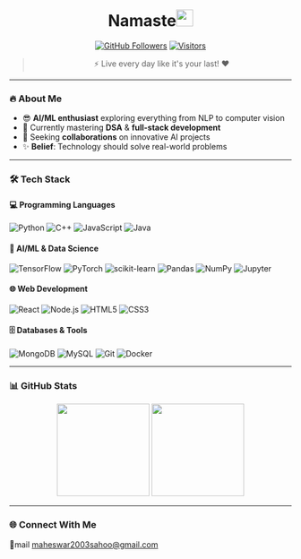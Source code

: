 <div align="center">
  
  <!-- Animated Welcome -->
  <h1>Namaste<img src="https://raw.githubusercontent.com/MartinHeinz/MartinHeinz/master/wave.gif" width="30px"></h1>
  
  <!-- Badges -->
  [![GitHub Followers](https://img.shields.io/github/followers/maheswar2003?label=Follow&style=social)](https://github.com/maheswar2003)
  [![Visitors](https://komarev.com/ghpvc/?username=maheswar2003&label=Profile+Views&color=blueviolet&style=flat)](https://github.com/maheswar2003)  
  
  <!-- Quote -->
  <blockquote>⚡ Live every day like it's your last! ❤️</blockquote>

</div>

---

### 🔥 About Me
- 😎 **AI/ML enthusiast** exploring everything from NLP to computer vision
- 🌱 Currently mastering **DSA** & **full-stack development**
- 💞️ Seeking **collaborations** on innovative AI projects
- ✨ **Belief**: Technology should solve real-world problems

---

### 🛠️ Tech Stack

#### 💻 Programming Languages
![Python](https://img.shields.io/badge/-Python-3776AB?logo=python&logoColor=white)
![C++](https://img.shields.io/badge/-C++-00599C?logo=c%2B%2B&logoColor=white)
![JavaScript](https://img.shields.io/badge/-JavaScript-F7DF1E?logo=javascript&logoColor=black)
![Java](https://img.shields.io/badge/-Java-007396?logo=java&logoColor=white)

#### 🤖 AI/ML & Data Science
![TensorFlow](https://img.shields.io/badge/-TensorFlow-FF6F00?logo=tensorflow&logoColor=white)
![PyTorch](https://img.shields.io/badge/-PyTorch-EE4C2C?logo=pytorch&logoColor=white)
![scikit-learn](https://img.shields.io/badge/-scikit--learn-F7931E?logo=scikit-learn&logoColor=white)
![Pandas](https://img.shields.io/badge/-Pandas-150458?logo=pandas&logoColor=white)
![NumPy](https://img.shields.io/badge/-NumPy-013243?logo=numpy&logoColor=white)
![Jupyter](https://img.shields.io/badge/-Jupyter-F37626?logo=jupyter&logoColor=white)

#### 🌐 Web Development
![React](https://img.shields.io/badge/-React-61DAFB?logo=react&logoColor=black)
![Node.js](https://img.shields.io/badge/-Node.js-339933?logo=node.js&logoColor=white)
![HTML5](https://img.shields.io/badge/-HTML5-E34F26?logo=html5&logoColor=white)
![CSS3](https://img.shields.io/badge/-CSS3-1572B6?logo=css3&logoColor=white)

#### 🗄️ Databases & Tools
![MongoDB](https://img.shields.io/badge/-MongoDB-47A248?logo=mongodb&logoColor=white)
![MySQL](https://img.shields.io/badge/-MySQL-4479A1?logo=mysql&logoColor=white)
![Git](https://img.shields.io/badge/-Git-F05032?logo=git&logoColor=white)
![Docker](https://img.shields.io/badge/-Docker-2496ED?logo=docker&logoColor=white)

---

### 📊 GitHub Stats
<!-- GitHub Stats Cards -->
<div align="center">
  
  <img height="165" src="https://github-readme-stats.vercel.app/api?username=maheswar2003&show_icons=true&theme=radical&hide_border=true" />
  <img height="165" src="https://github-readme-stats.vercel.app/api/top-langs/?username=maheswar2003&layout=compact&theme=radical&hide_border=true" />
  
</div>

---

### 🌐 Connect With Me
📧mail maheswar2003sahoo@gmail.com


